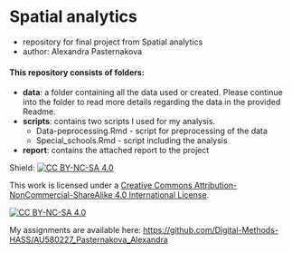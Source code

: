 # Spatial analytics
- repository for final project from Spatial analytics
- author: Alexandra Pasternakova

#### This repository consists of folders:
- **data**: a folder containing all the data used or created. Please continue into the folder to read more details regarding the data in the provided Readme. 
- **scripts**: contains two scripts I used for my analysis.  
   - Data-peprocessing.Rmd - script for preprocessing of the data
   - Special_schools.Rmd - script including the analysis
- **report**: contains the attached report to the project

Shield: [![CC BY-NC-SA 4.0][cc-by-nc-sa-shield]][cc-by-nc-sa]

This work is licensed under a
[Creative Commons Attribution-NonCommercial-ShareAlike 4.0 International License][cc-by-nc-sa].

[![CC BY-NC-SA 4.0][cc-by-nc-sa-image]][cc-by-nc-sa]

[cc-by-nc-sa]: http://creativecommons.org/licenses/by-nc-sa/4.0/
[cc-by-nc-sa-image]: https://licensebuttons.net/l/by-nc-sa/4.0/88x31.png
[cc-by-nc-sa-shield]: https://img.shields.io/badge/License-CC%20BY--NC--SA%204.0-lightgrey.svg

My assignments are available here: https://github.com/Digital-Methods-HASS/AU580227_Pasternakova_Alexandra
